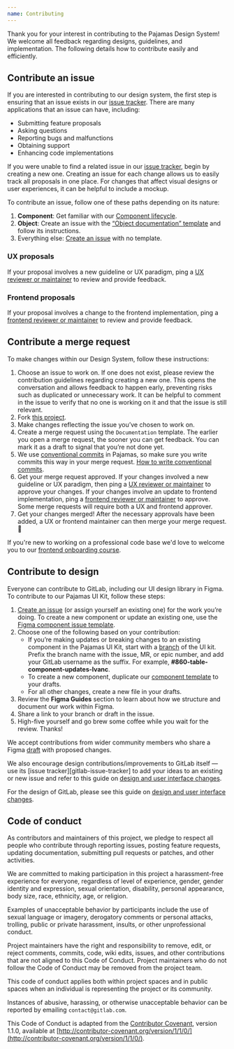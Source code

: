 ```yaml
---
name: Contributing
---
```


Thank you for your interest in contributing to the Pajamas Design System! We
welcome all feedback regarding designs, guidelines, and implementation. The
following details how to contribute easily and efficiently.

## Contribute an issue

If you are interested in contributing to our design system, the first step is
ensuring that an issue exists in our [issue tracker](https://gitlab.com/gitlab-org/gitlab-services/design.gitlab.com/issues).
There are many applications that an issue can have, including:

- Submitting feature proposals
- Asking questions
- Reporting bugs and malfunctions
- Obtaining support
- Enhancing code implementations

If you were unable to find a related issue in our [issue tracker](https://gitlab.com/gitlab-org/gitlab-services/design.gitlab.com/issues),
begin by creating a new one. Creating an issue for each change allows us to
easily track all proposals in one place. For changes that affect visual designs
or user experiences, it can be helpful to include a mockup.

To contribute an issue, follow one of these paths depending on its nature:

1. **Component**: Get familiar with our [Component lifecycle](/get-started/lifecycle/).
1. **Object**: Create an issue with the [“Object documentation” template](https://gitlab.com/gitlab-org/gitlab-services/design.gitlab.com/-/issues/new?issuable_template=Object%20documentation) and follow its instructions.
1. Everything else: [Create an issue](https://gitlab.com/gitlab-org/gitlab-services/design.gitlab.com/issues/new) with no template.

### UX proposals

If your proposal involves a new guideline or UX paradigm, ping a
[UX reviewer or maintainer](https://about.gitlab.com/handbook/engineering/projects/#design.gitlab.com)
to review and provide feedback.

### Frontend proposals

If your proposal involves a change to the frontend implementation, ping a
[frontend reviewer or maintainer](https://about.gitlab.com/handbook/engineering/projects/#design.gitlab.com)
to review and provide feedback.

## Contribute a merge request

To make changes within our Design System, follow these instructions:

1. Choose an issue to work on. If one does not exist, please review the
   contribution guidelines regarding creating a new one. This opens the conversation
   and allows feedback to happen early, preventing risks such as duplicated or
   unnecessary work. It can be helpful to comment in the issue to verify that no one
   is working on it and that the issue is still relevant.
1. Fork [this project](https://gitlab.com/gitlab-org/gitlab-services/design.gitlab.com).
1. Make changes reflecting the issue you’ve chosen to work on.
1. Create a merge request using the `Documentation` template. The earlier you
   open a merge request, the sooner you can get feedback. You can mark it as a
   draft to signal that you’re not done yet.
1. We use [conventional commits](https://www.conventionalcommits.org/en/v1.0.0/)
   in Pajamas, so make sure you write commits this way in your merge request.
   [How to write conventional commits](https://gitlab.com/gitlab-org/gitlab-services/design.gitlab.com/-/blob/main/doc/commits.md).
1. Get your merge request approved. If your changes involved a new guideline or
   UX paradigm, then ping a [UX reviewer or maintainer](https://about.gitlab.com/handbook/engineering/projects/#design.gitlab.com)
   to approve your changes. If your changes involve an update to frontend implementation,
   ping a [frontend reviewer or maintainer](https://about.gitlab.com/handbook/engineering/projects/#design.gitlab.com)
   to approve. Some merge requests will require both a UX and frontend approver.
1. Get your changes merged! After the necessary approvals have been added, a UX
   or frontend maintainer can then merge your merge request. 🙌

If you're new to working on a professional code base we'd love to welcome you to our [frontend onboarding course](https://docs.gitlab.com/ee/development/fe_guide/onboarding_course/).

## Contribute to design

Everyone can contribute to GitLab, including our UI design library in Figma. To contribute to our Pajamas UI Kit, follow these steps:

1. [Create an issue](https://gitlab.com/gitlab-org/gitlab-services/design.gitlab.com/issues/new) (or assign yourself an existing one) for the work you’re doing. To create a new component or update an existing one, use the [Figma component issue template](https://gitlab.com/gitlab-org/gitlab-services/design.gitlab.com/-/issues/new?issuable_template=Figma%20update).
1. Choose one of the following based on your contribution:
   - If you’re making updates or breaking changes to an existing component in the Pajamas UI Kit, start with a [branch](https://www.figma.com/best-practices/branching-in-figma/) of the UI kit. Prefix the branch name with the issue, MR, or epic number, and add your GitLab username as the suffix. For example, **#860-table-component-updates-lvanc**.
   - To create a new component, duplicate our [component template](https://www.figma.com/file/OmvFfWkqEsdGhXAND133ou/Component-template?node-id=0%3A1) to your drafts.
   - For all other changes, create a new file in your drafts.
1. Review the **Figma Guides** section to learn about how we structure and document our work within Figma.
1. Share a link to your branch or draft in the issue.
1. High-five yourself and go brew some coffee while you wait for the review. Thanks!

We accept contributions from wider community members who share a Figma [draft](https://help.figma.com/hc/en-us/articles/360041543473#drafts) with proposed changes.

We also encourage design contributions/improvements to GitLab itself — use its [issue tracker][gitlab-issue-tracker] to add your ideas to an existing or new issue and refer to this guide on [design and user interface changes](https://docs.gitlab.com/ee/development/contributing/design.html#design-and-user-interface-changes).

For the design of GitLab, please see this guide on [design and user interface changes](https://docs.gitlab.com/ee/development/contributing/design.html#design-and-user-interface-changes).

## Code of conduct

As contributors and maintainers of this project, we pledge to respect all
people who contribute through reporting issues, posting feature requests,
updating documentation, submitting pull requests or patches, and other
activities.

We are committed to making participation in this project a harassment-free
experience for everyone, regardless of level of experience, gender, gender
identity and expression, sexual orientation, disability, personal appearance,
body size, race, ethnicity, age, or religion.

Examples of unacceptable behavior by participants include the use of sexual
language or imagery, derogatory comments or personal attacks, trolling, public
or private harassment, insults, or other unprofessional conduct.

Project maintainers have the right and responsibility to remove, edit, or
reject comments, commits, code, wiki edits, issues, and other contributions
that are not aligned to this Code of Conduct. Project maintainers who do not
follow the Code of Conduct may be removed from the project team.

This code of conduct applies both within project spaces and in public spaces
when an individual is representing the project or its community.

Instances of abusive, harassing, or otherwise unacceptable behavior can be
reported by emailing `contact@gitlab.com`.

This Code of Conduct is adapted from the [Contributor Covenant](http://contributor-covenant.org),
version 1.1.0, available at [http://contributor-covenant.org/version/1/1/0/](http://contributor-covenant.org/version/1/1/0/).
